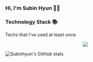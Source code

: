 ### Hi, I'm Subin Hyun 🙂👋

<!--
**Subinhyun/Subinhyun** is a ✨ _special_ ✨ repository because its `README.md` (this file) appears on your GitHub profile.

Here are some ideas to get you started:

- 🔭 I’m currently working on ...
- 🌱 I’m currently learning ...
- 👯 I’m looking to collaborate on ...
- 🤔 I’m looking for help with ...
- 💬 Ask me about ...
- 📫 How to reach me: ...
- 😄 Pronouns: ...
- ⚡ Fun fact: ...
-->   
<div align="left">
<h3>Technology Stack 📚</h3>
 <p>Techs that I've used at least once</p>
 
 <p align="center">
  <a href="https://skillicons.dev">
    <img src="https://skillicons.dev/icons?i=java,spring,mysql,html,css,js,react,vue,py,r,pytorch,docker&perline=3&theme=light" />
  </a>
 </p>

</div>


![Subinhyun's GitHub stats](https://github-readme-stats.vercel.app/api?username=Subinhyun&show_icons=true&theme=buefy)   
